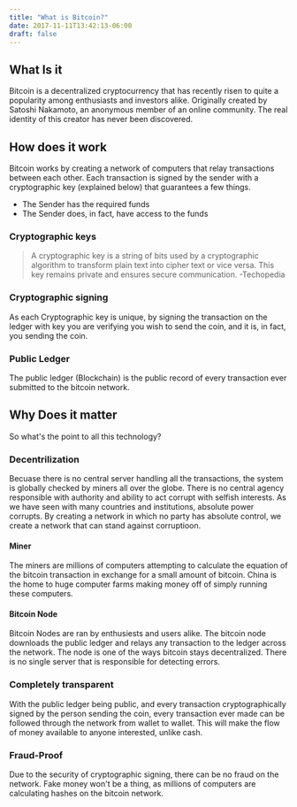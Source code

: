 ```yaml
---
title: "What is Bitcoin?"
date: 2017-11-11T13:42:13-06:00
draft: false
---
```




## What Is it
Bitcoin is a decentralized cryptocurrency that has recently risen to quite a popularity among enthusiasts and investors alike. Originally created by Satoshi Nakamoto, an anonymous member of an online community. The real identity of this creator has never been discovered.

## How does it work
Bitcoin works by creating a network of computers that relay transactions between each other. Each transaction is signed by the sender with a cryptographic key (explained below) that guarantees a few things.

* The Sender has the required funds
* The Sender does, in fact, have access to the funds

### Cryptographic keys
>A cryptographic key is a string of bits used by a cryptographic algorithm to transform plain text into cipher text or vice versa. This key remains private and ensures secure communication.  -Techopedia

### Cryptographic signing
As each Cryptographic key is unique, by signing the transaction on the ledger with key you are verifying you wish to send the coin, and it is, in fact, you sending the coin.

### Public Ledger
The public ledger (Blockchain) is the public record of every transaction ever submitted to the bitcoin network.

## Why Does it matter
So what's the point to all this technology?

### Decentrilization
Becuase there is no central server handling all the transactions, the system is globally checked by miners all over the globe. There is no central agency responsible with authority and ability to act corrupt with selfish interests. As we have seen with many countries and institutions, absolute power corrupts. By creating a network in which no party has absolute control, we create a network that can stand against corruptioon. 

#### Miner
The miners are millions of computers attempting to calculate the equation of the bitcoin transaction in exchange for a small amount of bitcoin. China is the home to huge computer farms making money off of simply running these computers.

#### Bitcoin Node
Bitcoin Nodes are ran by enthusiests and users alike. The bitcoin node downloads the public ledger and relays any transaction to the ledger across the network. The node is one of the ways bitcoin stays decentralized. There is no single server that is responsible for detecting errors.

### Completely transparent
With the public ledger being public, and every transaction cryptographically signed by the person sending the coin, every transaction ever made can be followed through the network from wallet to wallet. This will make the flow of money available to anyone interested, unlike cash.

### Fraud-Proof
Due to the security of cryptographic signing, there can be no fraud on the network. Fake money won't be a thing, as millions of computers are calculating hashes on the bitcoin network.

